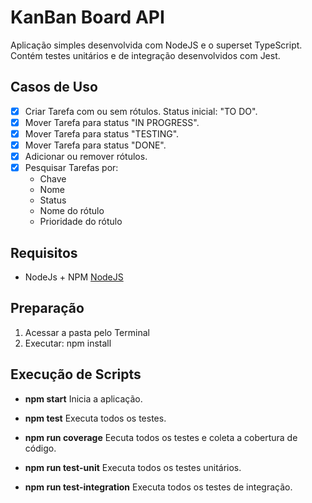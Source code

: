 # KanBan Board API

Aplicação simples desenvolvida com NodeJS e o superset TypeScript. Contém testes unitários e de integração desenvolvidos com Jest.

## Casos de Uso

- [x] Criar Tarefa com ou sem rótulos. Status inicial: "TO DO".
- [x] Mover Tarefa para status "IN PROGRESS".
- [x] Mover Tarefa para status "TESTING".
- [x] Mover Tarefa para status "DONE".
- [x] Adicionar ou remover rótulos.
- [x] Pesquisar Tarefas por:
    - Chave
    - Nome
    - Status
    - Nome do rótulo
    - Prioridade do rótulo

## Requisitos

- NodeJs + NPM
[NodeJS](https://nodejs.org/en/download/)

## Preparação

1. Acessar a pasta pelo Terminal
2. Executar: npm install

## Execução de Scripts

- **npm start** Inicia a aplicação.

- **npm test** Executa todos os testes.

- **npm run coverage** Eecuta todos os testes e coleta a cobertura de código.

- **npm run test-unit** Executa todos os testes unitários.

- **npm run test-integration** Executa todos os testes de integração.